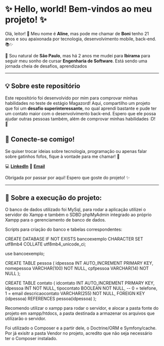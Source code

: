 # ✨ Hello, world! Bem-vindos ao meu projeto! ✨  

Olá, leitor! 💖 Meu nome é **Aline**, mas pode me chamar de **Boni** tenho 21 anos e sou apaixonada por tecnologia, desenvolvimento mobile, back-end.📚✨  

🌸 Sou natural de **São Paulo**, mas há 2 anos me mudei para **Ibirama** para seguir meu sonho de cursar **Engenharia de Software**. Está sendo uma jornada cheia de desafios, aprendizados

---

## 💡 Sobre este repositório  

Este repositório foi desenvolvido por mim para comprovar minhas habilidades no teste de estágio Magazord! Aqui, compartilho um projeto que foi um **desafio superinteressante**, no qual aprendi bastante e pude ter um contato maior com o desenvolvimento back-end. Espero que ele possa ajudar outras pessoas também, além de comprovar minhas habilidades :D! 🌷  


## 🎀 Conecte-se comigo!  

Se quiser trocar ideias sobre tecnologia, programação ou apenas falar sobre gatinhos fofos, fique à vontade para me chamar! 💌  

💻 [**LinkedIn**](https://www.linkedin.com/in/aline-rodrigues-santos-535966241/) 
📧 [**Email**](Aline.RS@edu.udesc.br)

Obrigada por passar por aqui! Espero que goste do projeto! ✨ 

---

## 🌸 Sobre a execução do projeto:

O banco de dados utilizado foi MySql, para rodar a aplicação utilizei o servidor do Xampp e também o SDBD phpMyAdmin integrado ao próprio Xampp para o gerenciamento de banco de dados.

Scripts para criação do banco e tabelas correspondentes: 

CREATE DATABASE IF NOT EXISTS bancoexemplo
CHARACTER SET utf8mb4
COLLATE utf8mb4_unicode_ci;

use bancoexemplo;

CREATE TABLE pessoa (
    idpessoa INT AUTO_INCREMENT PRIMARY KEY,
    nomepessoa VARCHAR(100) NOT NULL,
    cpfpessoa VARCHAR(14) NOT NULL
);

CREATE TABLE contato (
    idcontato INT AUTO_INCREMENT PRIMARY KEY,
    idpessoa INT NOT NULL,
    tipocontato BOOLEAN NOT NULL, -- 0 = telefone, 1 = email
    descricaocontato VARCHAR(255) NOT NULL,
    FOREIGN KEY (idpessoa) REFERENCES pessoa(idpessoa)
);

Recomendo utilizar o xampp para rodar o servidor, e alocar a pasta fonte do projeto em xampp/htdocs, a pasta destinada a armazenar os arquivos que utilizarão o servidor.

Foi utilizado o Composer e a partir dele, o Doctrine/ORM e Symfony/cache. Por já exisitr a pasta Vendor no projeto, acredito que não seja necessário ter o Composer instalado.
